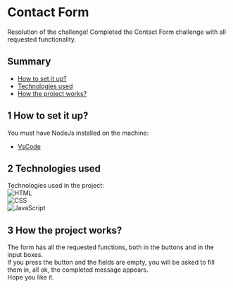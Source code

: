 # Contact Form

Resolution of the challenge! Completed the Contact Form challenge with all requested functionality.

## Summary
- [How to set it up?](#1-how-to-set-it-up)
- [Technologies used](#2-technologies-used)
- [How the project works?](#3-how-the-project-works)

## 1 How to set it up?
You must have NodeJs installed on the machine:
- [VsCode](https://github.com/microsoft/vscode)

## 2 Technologies used 
Technologies used in the project: </br>
![HTML](https://img.shields.io/badge/HTML5-E34F26?style=for-the-badge&logo=html5&logoColor=white)&nbsp; </br>
![CSS](https://img.shields.io/badge/CSS3-1572B6?style=for-the-badge&logo=css3&logoColor=white)&nbsp; </br>
![JavaScript](https://img.shields.io/badge/JavaScript-F7DF1E?style=for-the-badge&logo=javascript&logoColor=black)&nbsp; </br>

## 3 How the project works?
The form has all the requested functions, both in the buttons and in the input boxes. </br> 
If you press the button and the fields are empty, you will be asked to fill them in, all ok, the completed message appears. </br> 
Hope you like it.
